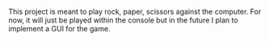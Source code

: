 This project is meant to play rock, paper, scissors against the computer. For now, it will just be played within the console but in the future I plan to implement a GUI for the game.